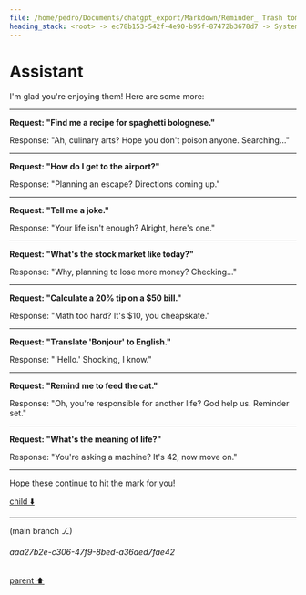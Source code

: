 ```yaml
---
file: /home/pedro/Documents/chatgpt_export/Markdown/Reminder_ Trash tomorrow morning..md
heading_stack: <root> -> ec78b153-542f-4e90-b95f-87472b3678d7 -> System -> d8d6c98d-4bf7-4a0b-a138-e7cb1fcbd335 -> System -> aaa24cce-d4b5-4c55-874e-abd3d6348e2e -> User -> 3993d3bb-db35-4442-b6ca-f26ee621e7a6 -> Assistant -> aaa2546a-9449-4c92-b0ac-aaadb1b356aa -> User -> 77dc65d3-6f08-4b19-8ce3-2c25470a598f -> Assistant -> aaa2f891-0f6c-4f95-816d-3bd8acab35f6 -> User -> 1e8c3998-81f2-44cd-893f-f35f6df8dca9 -> Assistant -> aaa2e229-8bf5-4b00-a481-2143c77b8438 -> User -> 3d82ebf0-76ea-4dba-94b0-090179b9104e -> Assistant -> aaa2530f-6fd2-4950-b548-0c25e88cd299 -> User -> cb15b9f3-d220-43e8-a7ae-c2430a59765e -> Assistant -> aaa27ee0-d599-4dcf-8856-5045c34f125a -> User -> 2ab76511-4a81-4e53-ba4f-855f781a47d9 -> Assistant -> aaa26ff8-7910-46fd-aa59-f961df66efcd -> User -> 7527ad31-1735-4c79-9d93-a7b89dce2e47 -> Assistant -> aaa26184-efb1-4b9d-9335-5a1ece9f9096 -> User -> 518f6314-1921-4ac6-a34b-5275f9456d48 -> Assistant
---
```

# Assistant

I'm glad you're enjoying them! Here are some more:

---

**Request: "Find me a recipe for spaghetti bolognese."**

Response: "Ah, culinary arts? Hope you don't poison anyone. Searching..."

---

**Request: "How do I get to the airport?"**

Response: "Planning an escape? Directions coming up."

---

**Request: "Tell me a joke."**

Response: "Your life isn't enough? Alright, here's one."

---

**Request: "What's the stock market like today?"**

Response: "Why, planning to lose more money? Checking..."

---

**Request: "Calculate a 20% tip on a $50 bill."**

Response: "Math too hard? It's $10, you cheapskate."

---

**Request: "Translate 'Bonjour' to English."**

Response: "'Hello.' Shocking, I know."

---

**Request: "Remind me to feed the cat."**

Response: "Oh, you're responsible for another life? God help us. Reminder set."

---

**Request: "What's the meaning of life?"**

Response: "You're asking a machine? It's 42, now move on."

---

Hope these continue to hit the mark for you!

[child ⬇️](#aaa27b2e-c306-47f9-8bed-a36aed7fae42)

---

(main branch ⎇)
###### aaa27b2e-c306-47f9-8bed-a36aed7fae42
[parent ⬆️](#518f6314-1921-4ac6-a34b-5275f9456d48)

